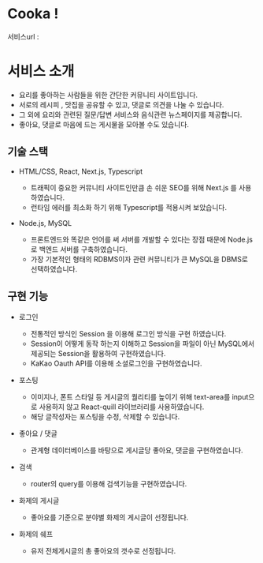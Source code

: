 # Cooka !

서비스url : 


# 서비스 소개 

 - 요리를 좋아하는 사람들을 위한 간단한 커뮤니티 사이트입니다.  
 - 서로의 레시피 , 맛집을 공유할 수 있고, 댓글로 의견을 나눌 수 있습니다. 
- 그 외에 요리와 관련된 질문/답변 서비스와 음식관련 뉴스페이지를 제공합니다.
- 좋아요, 댓글로 마음에 드는 게시물을 모아볼 수도 있습니다.


## 기술 스택

-   HTML/CSS, React, Next.js, Typescript
    -   트래픽이 중요한 커뮤니티 사이트인만큼 손 쉬운 SEO를 위해 Next.js 를 사용하였습니다.
    -   런타임 에러를 최소화 하기 위해 Typescript를 적용시켜 보았습니다.

-   Node.js, MySQL
    -   프론트엔드와 똑같은 언어를 써 서버를 개발할 수 있다는 장점 때문에 Node.js로 백엔드 서버를 구축하였습니다.
    -   가장 기본적인 형태의 RDBMS이자 관련 커뮤니티가 큰 MySQL을 DBMS로 선택하였습니다.

## 구현 기능

-   로그인
    -   전통적인 방식인 Session 을 이용해 로그인 방식을 구현 하였습니다.
    -   Session이 어떻게 동작 하는지 이해하고 Session을 파일이 아닌 MySQL에서 제공되는 Session을 활용하여 구현하였습니다.
    -   KaKao Oauth API를 이용해 소셜로그인을 구현하였습니다.

-   포스팅
    -   이미지나, 폰트 스타일 등 게시글의 퀄리티를 높이기 위해 text-area를 input으로 사용하지 않고 React-quill 라이브러리를 사용하였습니다.
    -   해당 글작성자는 포스팅을 수정, 삭제할 수 있습니다.
-   좋아요 / 댓글
    -   관계형 데이터베이스를 바탕으로 게시글당 좋아요, 댓글을 구현하였습니다.
-   검색
    -   router의 query를 이용해 검색기능을 구현하였습니다.
-   화제의 게시글
    -   좋아요를 기준으로 분야별 화제의 게시글이 선정됩니다.
-   화제의 쉐프
    -   유저 전체게시글의 총 좋아요의 갯수로 선정됩니다.

